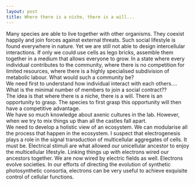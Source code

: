 ```yaml
---
layout: post
title: Where there is a niche, there is a will...
---
```


Many species are able to live together with other organisms. They coexist happily and join forces against external threats. Such social lifestyle is found everywhere in nature. Yet we are still not able to design intercellular interactions. If only we could use cells as lego bricks, assemble them together in a medium that allows everyone to grow. In a state where every individual contributes to the community, where there is no competition for limited resources, where there is a highly specialised subdivision of metabolic labour. What would such a community be?  
We need first to understand how individual interact with each others…. What is the minimal number of members to join a social contract??  
The idea is that where there is a niche, there is a will. There is an opportunity to grasp. The species to first grasp this opportunity will then have a competitive advantage.  
We have so much knowledge about axenic cultures in the lab. However, when we try to mix things up than all the castles fall apart.  
We need to develop a holistic view of an ecosystem. We can modularise all the process that happen in the ecosystem. I suspect that electrogenesis plays a role in the signal transduction of multicellular aggregates of cells. It must be. Electrical stimuli are what allowed our unicellular ancestor to enjoy the multicellular lifestyle. Linking things up with electrons wired our ancestors together. We are now wired by electric fields as well. Electrons evolve societies. In our efforts of directing the evolution of synthetic photosynthetic consortia, electrons can be very useful to achieve exquisite control of cellular functions.  

